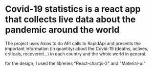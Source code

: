 # Covid-19 statistics is a react app that collects live data about the pandemic around the world

The project uses Axios to do API calls to RapidApi and presents the important information (in quantity) about the Covid-19
(deaths, actives, criticals, recovered...) in each country and the whole world in general.

for the design, I used the libreries "React-chartjs-2" and "Material-ui" 




